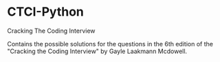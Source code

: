 # CTCI-Python
Cracking The Coding Interview

Contains the possible solutions for the questions in the 6th edition of the "Cracking the Coding Interview" by Gayle Laakmann Mcdowell.

